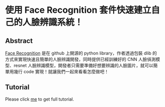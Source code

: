 # 使用 Face Recognition 套件快速建立自己的人臉辨識系統！

## Abstract
[Face Recognition](https://github.com/ageitgey/face_recognition) 是在 github 上開源的 python library，作者透過包裝 dlib 的方式來實現快速且簡單的人臉辨識開發，同時提供已經訓練好的 CNN 人臉偵測模型、resnet 人臉辨識模型，開發者只需要準備好想要辨識的人臉圖片，就可以簡單用幾行 code 實現！就讓我們一起來看看怎麼做吧！

## Tutorial
Please click [me](https://koding.work/use-face-recognition-lib-to-do-face-recognition/) to get full tutorial.